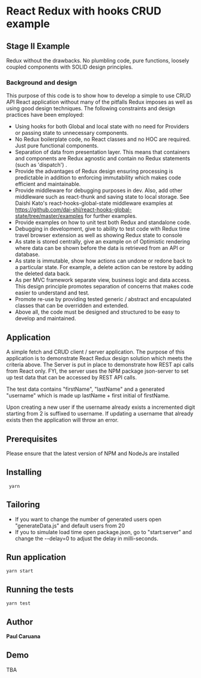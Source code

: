 # React Redux with hooks CRUD example

## Stage II Example

Redux without the drawbacks. No plumbling code, pure functions, loosely coupled components
with SOLID design principles.

### Background and design

This purpose of this code is to show how to
develop a simple to use CRUD API React application without many of the pitfalls Redux imposes as well as 
using good design techniques. The following constraints and design practices 
have been employed:

- Using hooks for both Global and local state with no need for Providers 
or passing state to unnecessary components.
- No Redux boilerplate code, no React classes and no HOC are required. 
Just pure functional components.
- Separation of data from presentation layer. This means that containers 
and components are Redux agnostic and contain no Redux statements (such as 'dispatch') .
- Provide the advantages of Redux design ensuring processing is predictable in addition to
enforcing immutability which makes code efficient and maintainable.
- Provide middleware for debugging purposes in dev. Also, add other middleware such as react-thunk and 
saving state to local storage. See Daishi Kato's react-hooks-global-state middleware
examples at https://github.com/dai-shi/react-hooks-global-state/tree/master/examples
for further examples.
- Provide examples on how to unit test both Redux and standalone code. 
- Debugging in development, give to ability to test code with Redux time travel browser extension as well as showing
Redux state to console
- As state is stored centrally, give an example on of Optimistic rendering where data can be 
shown before the data is retrieved from an API or database.
- As state is immutable, show how actions can undone or redone back to a particular state. 
For example, a delete action can be restore by adding the deleted data back.
- As per MVC framework separate view, business logic and data access.
This design principle promotes separation of concerns that makes code easier to understand and test.
- Promote re-use by providing tested generic / abstract and encapulated classes that can be overridden 
and extended.
- Above all, the code must be designed and structured to be easy to develop and maintained.

## Application

A simple fetch and CRUD client / server application. The purpose of this application is to demonstrate React Redux
design solution which meets the criteria above. The Server is put in place to demonstrate how REST api calls from React
only. FYI, the server 
uses the NPM package json-server to set up test data that can be accessed by REST API calls. 

The test data contains 
"firstName", "lastName" and a generated "username" which is made up lastName + first initial of firstName. 

Upon creating a new user if the username already exists a incremented digit starting from 2 is suffixed 
to username.
If updating a username that already exists then the application will throw an error.

## Prerequisites
 
Please ensure that the latest version of NPM and NodeJs are installed 
 
 ## Installing
 
```
 yarn 
```

 ## Tailoring
 
 - If you want to change the number of generated users open "generateData.js" and default users from 20
 - If you to simulate load time open package.json, go to "start:server" and change the --delay=0 to adjust 
 the delay in milli-seconds.   
 
## Run application
 
```
yarn start
```
 
 ## Running the tests
 ```
 yarn test
 ```
 
 ## Author
 
 **Paul Caruana** 
 
 ## Demo
 
 TBA
